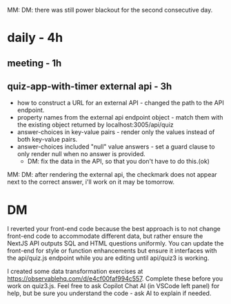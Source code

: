 MM: DM: there was still power blackout for the second consecutive day.
# daily - 4h

## meeting - 1h

## quiz-app-with-timer external api - 3h

* how to construct a URL for an external API - changed the path to the API endpoint.
* property names from the external api endpoint object - match them with the existing object returned by localhost:3005/api/quiz
* answer-choices in key-value pairs - render only the values instead of both key-value pairs.
* answer-choices included "null" value answers - set a guard clause to only render null when no answer is provided.
  * DM: fix the data in the API, so that you don't have to do this.(ok)

MM: DM: after rendering the external api, the checkmark does not appear next to the correct answer, i'll work on it may be tomorrow.

# DM

I reverted your front-end code because the best approach is to not change front-end code to accommodate different data, but rather ensure the NextJS API outputs SQL and HTML questions uniformly. You can update the front-end for style or function enhancements but ensure it interfaces with the api/quiz.js endpoint while you are editing until api/quiz3 is working.

I created some data transformation exercises at https://observablehq.com/d/e4cf00faf994c557. Complete these before you work on quiz3.js. Feel free to ask Copilot Chat AI (in VSCode left panel) for help, but be sure you understand the code - ask AI to explain if needed.






